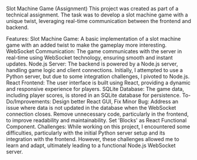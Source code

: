 Slot Machine Game (Assignment)
This project was created as part of a technical assignment. The task was to develop a slot machine game with a unique twist, leveraging real-time communication between the frontend and backend.

Features:
Slot Machine Game: A basic implementation of a slot machine game with an added twist to make the gameplay more interesting.
WebSocket Communication: The game communicates with the server in real-time using WebSocket technology, ensuring smooth and instant updates.
Node.js Server:
 The backend is powered by a Node.js server, handling game logic and client connections. Initially, I attempted to use a Python server, but due to some integration challenges, I pivoted to Node.js.
React Frontend:
 The user interface is built using React, providing a dynamic and responsive experience for players.
SQLite Database: The game data, including player scores, is stored in an SQLite database for persistence.
To-Do/Improvements:
Design better React GUI,
Fix Minor Bug:
 Address an issue where data is not updated in the database when the WebSocket connection closes.
Remove unnecessary code, particularly in the frontend, to improve readability and maintainability.
Set 'Blocks' as React Functional Component.
Challenges:
While working on this project, I encountered some difficulties, particularly with the initial Python server setup and its integration with the frontend. However, these challenges allowed me to learn and adapt, ultimately leading to a functional Node.js WebSocket server.
